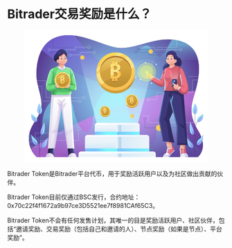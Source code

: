 # Bitrader交易奖励是什么？

<figure><img src="../../.gitbook/assets/Cryptocurrency-Compressed.png" alt="" width="563"><figcaption></figcaption></figure>

Bitrader Token是Bitrader平台代币，用于奖励活跃用户以及为社区做出贡献的伙伴。

Bitrader Token目前仅通过BSC发行，合约地址：0x70c22f4f1672a9b97ce3D5521ee7f8981CAf65C3。

Bitrader Token不会有任何发售计划，其唯一的目是奖励活跃用户、社区伙伴，包括“邀请奖励、交易奖励（包括自己和邀请的人）、节点奖励（如果是节点）、平台奖励”。
